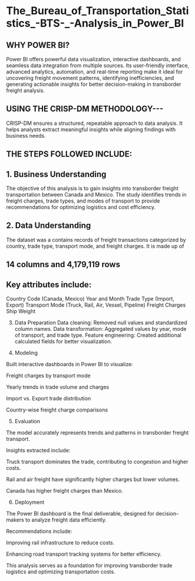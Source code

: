 # The_Bureau_of_Transportation_Statistics_-BTS-_-Analysis_in_Power_BI

## WHY POWER BI?
 Power BI offers powerful data visualization, interactive dashboards, and seamless data integration from multiple sources. Its user-friendly interface, advanced analytics, automation, and real-time reporting make it ideal for uncovering freight movement patterns, identifying inefficiencies, and generating actionable insights for better decision-making in transborder freight analysis.

 ## USING THE CRISP-DM METHODOLOGY---
 CRISP-DM ensures a structured, repeatable approach to data analysis. It helps analysts extract meaningful insights while aligning findings with business needs.
 ## THE STEPS FOLLOWED INCLUDE:
 
## 1. Business Understanding
The objective of this analysis is to gain insights into transborder freight transportation between Canada and Mexico. The study identifies trends in freight charges, trade types, and modes of transport to provide recommendations for optimizing logistics and cost efficiency.

## 2. Data Understanding
The dataset was a contains records of freight transactions categorized by country, trade type, transport mode, and freight charges.
It is made up of 
## 14 columns and 4,179,119 rows

## Key attributes include:
Country Code (Canada, Mexico)
Year and Month
Trade Type (Import, Export)
Transport Mode (Truck, Rail, Air, Vessel, Pipeline)
Freight Charges
Ship Weight


3. Data Preparation
Data cleaning: Removed null values and standardized column names.
Data transformation: Aggregated values by year, mode of transport, and trade type.
Feature engineering: Created additional calculated fields for better visualization.

4. Modeling

Built interactive dashboards in Power BI to visualize:

Freight charges by transport mode

Yearly trends in trade volume and charges

Import vs. Export trade distribution

Country-wise freight charge comparisons

5. Evaluation

The model accurately represents trends and patterns in transborder freight transport.

Insights extracted include:

Truck transport dominates the trade, contributing to congestion and higher costs.

Rail and air freight have significantly higher charges but lower volumes.

Canada has higher freight charges than Mexico.

6. Deployment

The Power BI dashboard is the final deliverable, designed for decision-makers to analyze freight data efficiently.

Recommendations include:

Improving rail infrastructure to reduce costs.

Enhancing road transport tracking systems for better efficiency.

This analysis serves as a foundation for improving transborder trade logistics and optimizing transportation costs.

